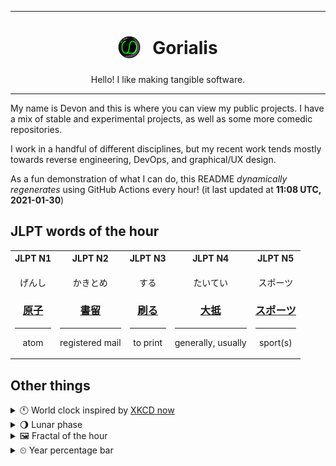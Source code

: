 ***

<h1 align="center">
<sub>
    <img src="readme/resources/avatar.png" height="36">
</sub>
&nbsp;
Gorialis
</h1>
<p align="center">
Hello! I like making tangible software.
</p>

***

My name is Devon and this is where you can view my public projects. I have a mix of stable and experimental projects, as well as some more comedic repositories.

I work in a handful of different disciplines, but my recent work tends mostly towards reverse engineering, DevOps, and graphical/UX design.

As a fun demonstration of what I can do, this README *dynamically regenerates* using GitHub Actions every hour! (it last updated at **11:08 UTC, 2021-01-30**)

<h2>JLPT words of the hour</h2>
<table>
    <tr>
        <th>JLPT N1</th>
        <th>JLPT N2</th>
        <th>JLPT N3</th>
        <th>JLPT N4</th>
        <th>JLPT N5</th>
    </tr>
    <tr>
        <td>
            <p align="center">げんし</p>
            <h3 align="center"><b><a href="https://jisho.org/search/%E5%8E%9F%E5%AD%90">原子</a></b></h3>
            <hr>
            <p align="center">atom</p>
        </td>
        <td>
            <p align="center">かきとめ</p>
            <h3 align="center"><b><a href="https://jisho.org/search/%E6%9B%B8%E7%95%99">書留</a></b></h3>
            <hr>
            <p align="center">registered mail</p>
        </td>
        <td>
            <p align="center">する</p>
            <h3 align="center"><b><a href="https://jisho.org/search/%E5%88%B7%E3%82%8B">刷る</a></b></h3>
            <hr>
            <p align="center">to print</p>
        </td>
        <td>
            <p align="center">たいてい</p>
            <h3 align="center"><b><a href="https://jisho.org/search/%E5%A4%A7%E6%8A%B5">大抵</a></b></h3>
            <hr>
            <p align="center">generally,<wbr> usually</p>
        </td>
        <td>
            <p align="center">スポーツ</p>
            <h3 align="center"><b><a href="https://jisho.org/search/%E3%82%B9%E3%83%9D%E3%83%BC%E3%83%84">スポーツ</a></b></h3>
            <hr>
            <p align="center">sport(s)</p>
        </td>
    </tr>
</table>

<h2>Other things</h2>
<details>
<summary>🕚  World clock inspired by <a href="https://xkcd.com/now">XKCD now</a></summary>

> <img src="generated/now.png" width="512">

</details>
<details>
<summary>🌖 Lunar phase</summary>

The moon is approximately 60.47% through its phase (Waning Gibbous).

</details>
<details>
<summary>&#x1f5bc; Fractal of the hour</summary>

> <img src="generated/fractal.png" width="512">

</details>
<details>
<summary>&#x23f2; Year percentage bar</summary>
<pre><code>2021 [█▁▁▁▁▁▁▁▁▁▁▁▁▁▁▁▁▁▁▁] 8.07%</code></pre>
</details>
